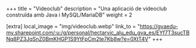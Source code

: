 +++
title = "Videoclub"
description = "Una aplicació de videoclub construïda amb Java i MySQL/MariaDB"
weight = 2


[extra]
local_image = "img/videoclub.webp"
link_to = "https://gvaedu-my.sharepoint.com/:u:/g/personal/hectarvic_alu_edu_gva_es/EYf7T3sucTBNq8PZ3JqSnZ0BmKHGP1S9YtFpCm2te7Kb8w?e=0XtT4V"
+++
